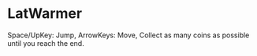 # LatWarmer
Space/UpKey: Jump, ArrowKeys: Move, Collect as many coins as possible until you reach the end.
